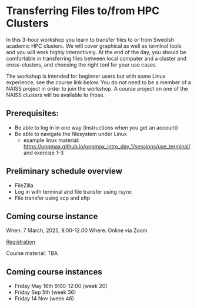# Transferring Files to/from HPC Clusters

In this 3-hour workshop you learn to transfer files to or from Swedish academic HPC clusters. We will cover graphical as well as terminal tools and you will work highly interactively. At the end of the day, you should be comfortable in transferring files between local computer and a cluster and cross-clusters, and choosing the right tool for your use cases.

The workshop is intended for beginner users but with some Linux experience, see the course link below. You do not need to be a member of a NAISS project in order to join the workshop. A course project on one of the NAISS clusters will be available to those.

## Prerequisites:

- Be able to log in in one way (instructions when you get an account)
- Be able to navigate the filesystem under Linux
    - example linux material: https://uppmax.github.io/uppmax_intro_day_1/sessions/use_terminal/ and exercise 1-3
 
## Preliminary schedule overview

- FileZilla
- Log in with terminal and file transfer using rsync
- File transfer using scp and sftp

## Coming course instance

When: 7 March, 2025, 9.00-12.00
Where: Online via Zoom

[Registration](https://forms.gle/LuQBE3u2NbpqnThVA)

Course material: TBA

## Coming course instances

- Friday May 16th 9:00-12:00 (week 20)
- Friday Sep 5th (week 36)
- Friday 14 Nov (week 46)
